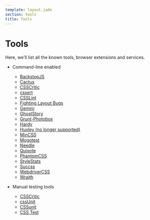 ```yaml
---
template: layout.jade
section: tools
title: Tools
---
```


# Tools

Here, we'll list all the known tools, browser extensions and services.

- Command-line enabled

  - [BackstopJS](backstopjs.html)
  - [Cactus](cactus.html)
  - [CSSCritic](csscritic.html)
  - [cssert](cssert.html)
  - [CSSLint](csslint.html)
  - [Fighting Layout Bugs](fighting-layout-bugs.html)
  - [Gemini](gemini.html)
  - [GhostStory](ghoststory.html)
  - [Grunt-Photobox](photobox.html)
  - [Hardy](hardy.html)
  - [Huxley (no longer supported)](huxley.html)
  - [MinCSS](mincss.html)
  - [Mogotest](mogotest.html)
  - [Needle](needle.html)
  - [Quixote](quixote.html)
  - [PhantomCSS](phantomcss.html)
  - [StyleStats](stylestats.html)
  - [Succss](succss.html)
  - [WebdriverCSS](webdrivercss.html)
  - [Wraith](wraith.html)

- Manual testing tools

  - [CSSCritic](csscritic.html)
  - [cssUnit](cssunit-shepard.html)
  - [CSSunit](cssunit.html)
  - [CSS Test](css-test.html)
